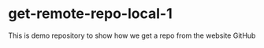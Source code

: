 # get-remote-repo-local-1
This is demo repository to show how we get a repo from the website GitHub
